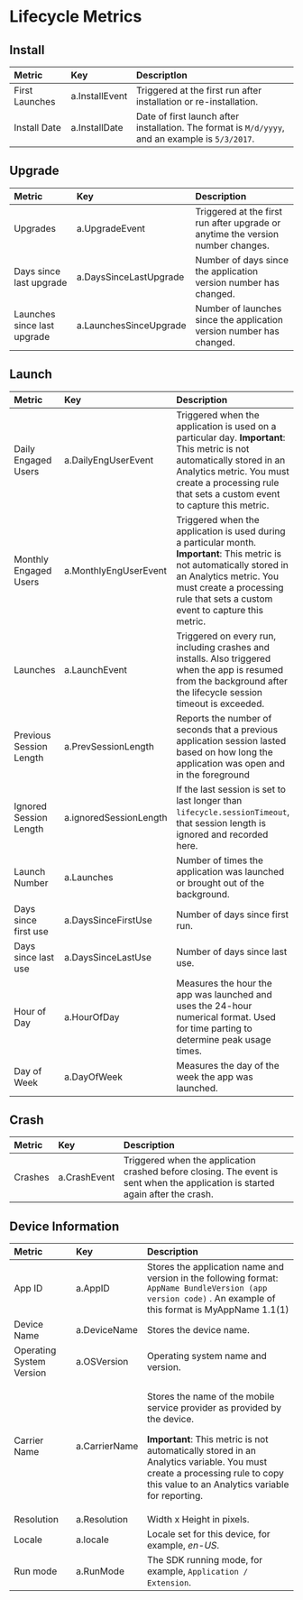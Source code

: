 # Lifecycle Metrics

## Install

| **Metric** | **Key** | **DescriptIon** |
| :--- | :--- | :--- |
| First Launches | a.InstallEvent | Triggered at the first run after installation or re-installation. |
| Install Date | a.InstallDate | Date of first launch after installation. The format is `M/d/yyyy`, and an example is `5/3/2017`. |

## Upgrade

| **Metric** | **Key** | **Description** |
| :--- | :--- | :--- |
| Upgrades | a.UpgradeEvent | Triggered at the first run after upgrade or anytime the version number changes. |
| Days since last upgrade | a.DaysSinceLastUpgrade | Number of days since the application version number has changed. |
| Launches since last upgrade | a.LaunchesSinceUpgrade | Number of launches since the application version number has changed. |

## Launch

| **Metric** | **Key** | **Description** |
| :--- | :--- | :--- |
| Daily Engaged Users | a.DailyEngUserEvent | Triggered when the application is used on a particular day.    **Important**: This metric is not automatically stored in an Analytics metric. You must create a processing rule that sets a custom event to capture this metric. |
| Monthly Engaged Users | a.MonthlyEngUserEvent | Triggered when the application is used during a particular month.    **Important**: This metric is not automatically stored in an Analytics metric. You must create a processing rule that sets a custom event to capture this metric. |
| Launches | a.LaunchEvent | Triggered on every run, including crashes and installs. Also triggered when the app is resumed from the background after the lifecycle session timeout is exceeded. |
| Previous Session Length | a.PrevSessionLength | Reports the number of seconds that a previous application session lasted based on how long the application was open and in the foreground |
| Ignored Session Length | a.ignoredSessionLength | If the last session is set to last longer than `lifecycle.sessionTimeout`, that session length is ignored and recorded here. |
| Launch Number | a.Launches | Number of times the application was launched or brought out of the background. |
| Days since first use | a.DaysSinceFirstUse | Number of days since first run. |
| Days since last use | a.DaysSinceLastUse | Number of days since last use. |
| Hour of Day | a.HourOfDay | Measures the hour the app was launched and uses the 24-hour numerical format. Used for time parting to determine peak usage times. |
| Day of Week | a.DayOfWeek | Measures the day of the week the app was launched. |

## Crash

| **Metric** | **Key** | **Description** |
| :--- | :--- | :--- |
| Crashes | a.CrashEvent | Triggered when the application crashed before closing. The event is sent when the application is started again after the crash. |

## Device Information

<table>
  <thead>
    <tr>
      <th style="text-align:left"><b>Metric</b>
      </th>
      <th style="text-align:left"><b>Key</b>
      </th>
      <th style="text-align:left"><b>Description</b>
      </th>
    </tr>
  </thead>
  <tbody>
    <tr>
      <td style="text-align:left">App ID</td>
      <td style="text-align:left">a.AppID</td>
      <td style="text-align:left">Stores the application name and version in the following format: <code>AppName BundleVersion (app version code)</code> .
        An example of this format is MyAppName 1.1(1)</td>
    </tr>
    <tr>
      <td style="text-align:left">Device Name</td>
      <td style="text-align:left">a.DeviceName</td>
      <td style="text-align:left">Stores the device name.</td>
    </tr>
    <tr>
      <td style="text-align:left">Operating System Version</td>
      <td style="text-align:left">a.OSVersion</td>
      <td style="text-align:left">Operating system name and version.</td>
    </tr>
    <tr>
      <td style="text-align:left">Carrier Name</td>
      <td style="text-align:left">a.CarrierName</td>
      <td style="text-align:left">
        <p>Stores the name of the mobile service provider as provided by the device.
          <br
          />
        </p>
        <p><b>Important</b>: This metric is not automatically stored in an Analytics
          variable. You must create a processing rule to copy this value to an Analytics
          variable for reporting.</p>
      </td>
    </tr>
    <tr>
      <td style="text-align:left">Resolution</td>
      <td style="text-align:left">a.Resolution</td>
      <td style="text-align:left">Width x Height in pixels.</td>
    </tr>
    <tr>
      <td style="text-align:left">Locale</td>
      <td style="text-align:left">a.locale</td>
      <td style="text-align:left">Locale set for this device, for example, <em>en-US</em>.</td>
    </tr>
    <tr>
      <td style="text-align:left">Run mode</td>
      <td style="text-align:left">a.RunMode</td>
      <td style="text-align:left">The SDK running mode, for example, <code>Application / Extension</code>.</td>
    </tr>
  </tbody>
</table>
